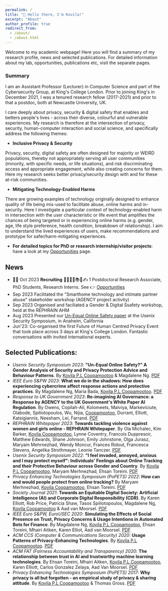 ```yaml
---
permalink: /
title: "👋 Hello there, I'm Kovila!"
excerpt: "About"
author_profile: true
redirect_from: 
  - /about/
  - /about.html
---
```


Welcome to my academic webpage! Here you will find a summary of my research profile, news and selected publications. For detailed information about my lab, opportunities, publications etc, visit the separate pages.


### Summary 
I am an Assistant Professor (Lecturer) in Computer Science and part of the Cybersecurity Group, at King's College London. Prior to joining King's in December 2021, I was a tenured research fellow (2017-2021) and prior to that a postdoc, both at Newcastle University, UK.

I care deeply about privacy, security & digital safety that enables and betters people's lives - across their diverse, colourful and vulnerable experiences. My research is therefore at the intersection of privacy, security, human-computer interaction and social science, and specifically address the following themes: 

* **Inclusive Privacy & Security**

Privacy, security, digital safety are often designed for majority or WEIRD populations, thereby not appropriately serving all user communities (minority, with specific needs, or life situations), and risk discriminating access and appropriate engagement, while also creating concerns for them. Here my research seeks better privacy/security design with and for these at-risk communities.

* **Mitigating Technology-Enabled Harms**

There are growing examples of technology originally designed to enhance quality of life being mis-used to facilitate abuse, online harms and in-security. Here I investigate a particular context of technology-enabled harm in intersection with the user characteristic or life event that amplifies the chances of being targeted or in experiencing online harms (e.g. gender, age, life style preference, health condition, breakdown of relationship). I aim to understand the lived experiences of users, make recommendations and prototype for safer/harm-mitigating experiences.

* **For detailed topics for PhD or research internship/visitor projects**: have a look at my [Opportunities](https://kovilacoops.github.io/opportunities/) page.

News
---
* 📢🔔 Oct 2023 **Recruiting** 👩‍🎓🧑‍🎓📚💼✍️ 1 Postdoctoral Research Associate, PhD Students, Research Interns. See 👉 [Opportunities](https://kovilacoops.github.io/opportunities/)
* Sep 2023 Facilitated the "Smarthome technology and intimate partner abuse" stakeholder workshop (AGENCY project activity)
* Sep 2023 Organised and faciliated a Gender & Digital Ssafety workshop, held at the REPHRAIN AHM
* Aug 2023 Presented our [Un-Equal Online Safety paper](https://www.usenix.org/system/files/usenixsecurity23-coopamootoo.pdf) at the Usenix Security Symposium, in Anaheim, California
* Jun'23: Co-organised the first Future of Human Centred Privacy Event that took place across 3 days at King's College London. Fantastic conversations with invited international experts.

Selected Publications: 
---
* *Usenix Security Symposium 2023*: **"Un-Equal Online Safety?" A Gender Analysis of Security and Privacy Protection Advice and Behaviour Patterns**. By <ins>Kovila P.L Coopamootoo</ins> & Magdalene Ng. [PDF](https://www.usenix.org/system/files/usenixsecurity23-coopamootoo.pdf)
* *IEEE Euro S&PW 2023*: **What we do in the shadows: How does experiencing cybercrime affect response actions and protective practices**. By Magdalene Ng, Maria Bada, <ins>Kovila P.L Coopamootoo</ins>. [PDF](https://www.computer.org/csdl/proceedings-article/eurospw/2023/272000a659/1OFtg2LeCI0)
* *Response to UK Government 2023*: **Re-imagining AI Governance: a Response by AGENCY to the UK Government's White Paper AI Regulation**. By Owens, Copilah-Ali, Kolomeets, Malviya, Markeviciute, Olabode, Spiliotopoulos, Wu, Nijia, <ins>Coopamootoo</ins>, Durrant, Elliott, Katsigiannis, Neesham, Lei, Farrand. [PDF](https://ssrn.com/abstract=4551757)
* *REPHRAIN Whitepaper 2023*: **Towards tackling violence against women and girls online - REPHRAIN Whitepaper**. By Ola Michalec, Kim Barker, <ins>Kovila Coopamootoo</ins>, Lynne Coventry, Francois Duppresoir, Matthew Edwards, Shane Johnson, Emily Johnstone, Olga Jurasz, Maryam Mehrnezhad, Wendy Moncur, Frances Ridout, Francesca Stevens, Angelika Strothmayer, Leonie Tanczer. [PDF](https://oro.open.ac.uk/92708/1/REPHRAIN%20%282023%29%20Research-Agenda-Report-Towards-a-research-agenda-tackling-violence-against-women-and-girls-online.pdf)
*  *Usenix Security Symposium 2022*: **"I feel invaded, annoyed, anxious and I may protect myself": Individuals' Feelings about Online Tracking and their Protective Behaviour across Gender and Country**. By <ins>Kovila P.L Coopamootoo</ins>, Maryam Merhnezhad, Ehsan Toreini. [PDF](https://www.usenix.org/system/files/sec22-coopamootoo.pdf)  
* *Privacy Enhancing Technologies Symposium (PoPETS) 2022*: **How can and would people protect from online tracking?** By Maryam Merhnezhad, <ins>Kovila Coopamootoo</ins>, Ehsan Toreini. [PDF](https://sciendo.com/pdf/10.2478/popets-2022-0006)
* *Society Journal 2021*: **Towards an Equitable Digital Society: Artificial Intelligence (AI) and Corporate Digital Responsibility (CDR)**. By Karen Elliott, Rob Price, Patricia Shaw, Tasos Spiliotopoulos, Magdalene Ng, <ins>Kovila Coopamootoo</ins> & Aad van Moorsel. [PDF](https://link.springer.com/article/10.1007/s12115-021-00594-8)
* *IEEE Euro S&PW, EuroUSEC 2020*: **Simulating the Effects of Social Presence on Trust, Privacy Concerns & Usage Intentions in Automated Bots for Finance**. By Magdalene Ng, <ins>Kovila P.L Coopamootoo</ins>, Ehsan Toreini, Mhairi Aitken, Karen Elliot, Aad van Moorsel. [PDF](https://ieeexplore.ieee.org/abstract/document/9229876)
* *ACM CCS (Computer & Communications Security) 2020*: **Usage Patterns of Privacy-Enhancing Technologies**. By <ins>Kovila P.L Coopamootoo</ins>. [PDF](https://dl.acm.org/doi/abs/10.1145/3372297.3423347)
* *ACM FAT (Fairness Accountability and Transparency) 2020*: **The relationship between trust in AI and trustworthy machine learning technologies**. By Ehsan Toreini, Mhairi Aitken, <ins>Kovila P.L Coopamootoo</ins>, Karen Elliott, Carlos Gonzalez Zelaya, Aad Van Moorsel. [PDF](https://dl.acm.org/doi/abs/10.1145/3351095.3372834)
* *Privacy Enhancing Technologies Symposium (PoPETS) 2017*: **Why privacy is all but forgotten - an empirical study of privacy & sharing attitude**. By <ins>Kovila P.L Coopamootoo</ins> & Thomas Gross. [PDF](https://petsymposium.org/popets/2017/popets-2017-0040.pdf)








